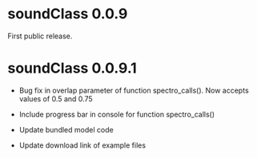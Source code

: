 # soundClass 0.0.9

First public release.

# soundClass 0.0.9.1

- Bug fix in overlap parameter of function spectro_calls(). Now
accepts values of 0.5 and 0.75

- Include progress bar in console for function spectro_calls()

- Update bundled model code

- Update download link of example files
 
